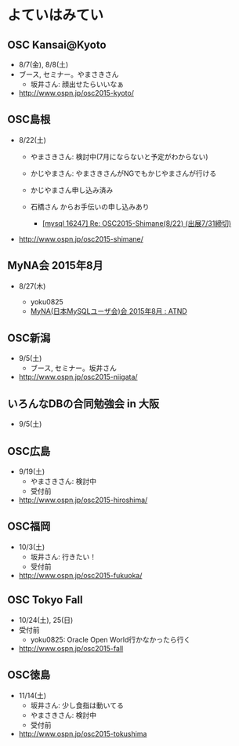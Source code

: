 # よていはみてい

## OSC Kansai@Kyoto

* 8/7(金), 8/8(土)
* ブース, セミナー。やまさきさん
  * 坂井さん: 顔出せたらいいなぁ
* http://www.ospn.jp/osc2015-kyoto/


## OSC島根

* 8/22(土)
  * やまさきさん: 検討中(7月にならないと予定がわからない)
  * かじやまさん: やまさきさんがNGでもかじやまさんが行ける
  * かじやまさん申し込み済み
  * 石橋さん からお手伝いの申し込みあり

    * [[mysql 16247] Re: OSC2015-Shimane(8/22) (出展7/31締切)](http://mysql.gr.jp/mysqlml/mysql/msg/16247)

* http://www.ospn.jp/osc2015-shimane/


## MyNA会 2015年8月

* 8/27(木)

  * yoku0825
  * [MyNA(日本MySQLユーザ会)会 2015年8月 : ATND](https://atnd.org/events/68323)


## OSC新潟

* 9/5(土)
  * ブース, セミナー。坂井さん
* http://www.ospn.jp/osc2015-niigata/


## いろんなDBの合同勉強会 in 大阪

* 9/5(土)


## OSC広島

* 9/19(土)
  * やまさきさん: 検討中
  * 受付前
* http://www.ospn.jp/osc2015-hiroshima/


## OSC福岡

* 10/3(土)
  * 坂井さん: 行きたい！
  * 受付前
* http://www.ospn.jp/osc2015-fukuoka/


## OSC Tokyo Fall

* 10/24(土), 25(日)
* 受付前
  * yoku0825: Oracle Open World行かなかったら行く
* http://www.ospn.jp/osc2015-fall


## OSC徳島

* 11/14(土)
  * 坂井さん: 少し食指は動いてる
  * やまさきさん: 検討中
  * 受付前
* http://www.ospn.jp/osc2015-tokushima
